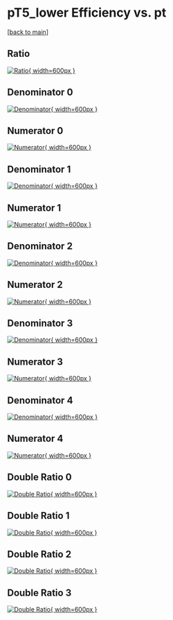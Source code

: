 # pT5_lower Efficiency vs. pt

[[back to main](./)]



## Ratio

[![Ratio](../mtv/var/pT5_lower_vtr_211_-1_eff_pt.png){ width=600px }](../mtv/var/pT5_lower_vtr_211_-1_eff_pt.pdf)

## Denominator 0

[![Denominator](../mtv/den/pT5_lower_vtr_211_-1_eff_pt_den0.png){ width=600px }](../mtv/den/pT5_lower_vtr_211_-1_eff_pt_den0.pdf)

## Numerator 0

[![Numerator](../mtv/num/pT5_lower_vtr_211_-1_eff_pt_num0.png){ width=600px }](../mtv/num/pT5_lower_vtr_211_-1_eff_pt_num0.pdf)

## Denominator 1

[![Denominator](../mtv/den/pT5_lower_vtr_211_-1_eff_pt_den1.png){ width=600px }](../mtv/den/pT5_lower_vtr_211_-1_eff_pt_den1.pdf)

## Numerator 1

[![Numerator](../mtv/num/pT5_lower_vtr_211_-1_eff_pt_num1.png){ width=600px }](../mtv/num/pT5_lower_vtr_211_-1_eff_pt_num1.pdf)

## Denominator 2

[![Denominator](../mtv/den/pT5_lower_vtr_211_-1_eff_pt_den2.png){ width=600px }](../mtv/den/pT5_lower_vtr_211_-1_eff_pt_den2.pdf)

## Numerator 2

[![Numerator](../mtv/num/pT5_lower_vtr_211_-1_eff_pt_num2.png){ width=600px }](../mtv/num/pT5_lower_vtr_211_-1_eff_pt_num2.pdf)

## Denominator 3

[![Denominator](../mtv/den/pT5_lower_vtr_211_-1_eff_pt_den3.png){ width=600px }](../mtv/den/pT5_lower_vtr_211_-1_eff_pt_den3.pdf)

## Numerator 3

[![Numerator](../mtv/num/pT5_lower_vtr_211_-1_eff_pt_num3.png){ width=600px }](../mtv/num/pT5_lower_vtr_211_-1_eff_pt_num3.pdf)

## Denominator 4

[![Denominator](../mtv/den/pT5_lower_vtr_211_-1_eff_pt_den4.png){ width=600px }](../mtv/den/pT5_lower_vtr_211_-1_eff_pt_den4.pdf)

## Numerator 4

[![Numerator](../mtv/num/pT5_lower_vtr_211_-1_eff_pt_num4.png){ width=600px }](../mtv/num/pT5_lower_vtr_211_-1_eff_pt_num4.pdf)

## Double Ratio 0

[![Double Ratio](../mtv/ratio/pT5_lower_vtr_211_-1_eff_pt_ratio0.png){ width=600px }](../mtv/ratio/pT5_lower_vtr_211_-1_eff_pt_ratio0.pdf)

## Double Ratio 1

[![Double Ratio](../mtv/ratio/pT5_lower_vtr_211_-1_eff_pt_ratio1.png){ width=600px }](../mtv/ratio/pT5_lower_vtr_211_-1_eff_pt_ratio1.pdf)

## Double Ratio 2

[![Double Ratio](../mtv/ratio/pT5_lower_vtr_211_-1_eff_pt_ratio2.png){ width=600px }](../mtv/ratio/pT5_lower_vtr_211_-1_eff_pt_ratio2.pdf)

## Double Ratio 3

[![Double Ratio](../mtv/ratio/pT5_lower_vtr_211_-1_eff_pt_ratio3.png){ width=600px }](../mtv/ratio/pT5_lower_vtr_211_-1_eff_pt_ratio3.pdf)

